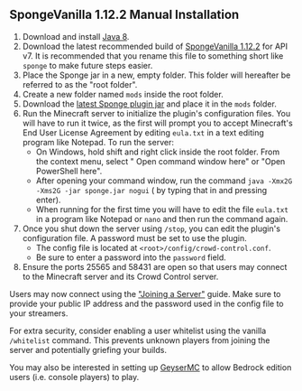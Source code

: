 ## SpongeVanilla 1.12.2 Manual Installation

1. Download and install [Java 8](https://adoptium.net/?variant=openjdk8&jvmVariant=hotspot).
2. Download the latest recommended build
   of [SpongeVanilla 1.12.2](https://www.spongepowered.org/downloads/spongevanilla?minecraft=1.12.2&offset=0)
   for API v7. It is recommended that you rename this file to something short like `sponge` to make
   future steps easier.
3. Place the Sponge jar in a new, empty folder. This folder will hereafter be referred to as the
   "root folder".
4. Create a new folder named `mods` inside the root folder.
5. Download
   the [latest Sponge plugin jar](https://github.com/qixils/minecraft-crowdcontrol/releases/latest)
   and place it in the `mods` folder.
6. Run the Minecraft server to initialize the plugin's configuration files. You will have to run it
   twice, as the first will prompt you to accept Minecraft's End User License Agreement by editing
   `eula.txt` in a text editing program like Notepad. To run the server:
    - On Windows, hold shift and right click inside the root folder. From the context menu, select "
      Open command window here" or "Open PowerShell here".
    - After opening your command window, run the
      command `java -Xmx2G -Xms2G -jar sponge.jar nogui` (
      by typing that in and pressing enter).
    - When running for the first time you will have to edit the file `eula.txt` in a program like
      Notepad or `nano` and then run the command again.
7. Once you shut down the server using `/stop`, you can edit the plugin's configuration file. A
   password must be set to use the plugin.
    - The config file is located at `<root>/config/crowd-control.conf`.
    - Be sure to enter a password into the `password` field.
8. Ensure the ports 25565 and 58431 are open so that users may connect to the Minecraft server and
   its Crowd Control server.

Users may now connect using the ["Joining a Server"](sponge_joining_a_server.md) guide. Make sure to
provide your public IP address and the password used in the config file to your streamers.

For extra security, consider enabling a user whitelist using the vanilla `/whitelist` command. This
prevents unknown players from joining the server and potentially griefing your builds.

You may also be interested in setting up [GeyserMC](https://geysermc.org/) to allow Bedrock edition
users (i.e. console players) to play.